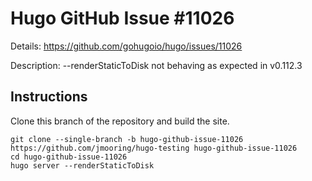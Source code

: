 # Hugo GitHub Issue #11026

Details: <https://github.com/gohugoio/hugo/issues/11026>

Description: --renderStaticToDisk not behaving as expected in v0.112.3

## Instructions

Clone this branch of the repository and build the site.

```text
git clone --single-branch -b hugo-github-issue-11026 https://github.com/jmooring/hugo-testing hugo-github-issue-11026
cd hugo-github-issue-11026
hugo server --renderStaticToDisk
```

